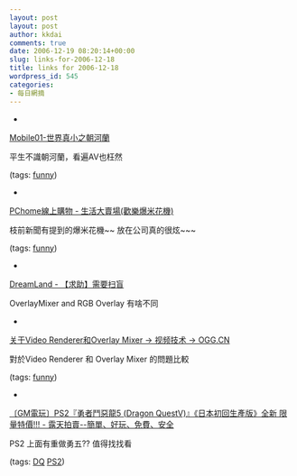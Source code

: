```yaml
---
layout: post
layout: post
author: kkdai
comments: true
date: 2006-12-19 08:20:14+00:00
slug: links-for-2006-12-18
title: links for 2006-12-18
wordpress_id: 545
categories:
- 每日網摘
---
```



	
  * 
		

[Mobile01-世界真小之朝河蘭](http://www.mobile01.com/topicdetail.php?f=37&t=250814)


		

平生不識朝河蘭，看遍AV也枉然


		

(tags: [funny](http://del.icio.us/kkdai/funny))


	

	
  * 
		

[PChome線上購物 - 生活大賣場(歡樂爆米花機)](http://shopping.pchome.com.tw/?mod=item&func=display_show&IT_NO=CAAN16-A06935586)


		

枝前新聞有提到的爆米花機~~ 放在公司真的很炫~~~


		

(tags: [funny](http://del.icio.us/kkdai/funny))


	

	
  * 
		

[DreamLand - 【求助】需要扫盲](https://mirror.dream4ever.org/printthread.php?t=98891)


		

OverlayMixer and RGB Overlay 有啥不同


	

	
  * 
		

[关于Video Renderer和Overlay Mixer → 视频技术 → OGG.CN](http://www.ogg.cn/info/view-info-21.html)


		

對於Video Renderer 和 Overlay Mixer 的問題比較


		

(tags: [funny](http://del.icio.us/kkdai/funny))


	

	
  * 
		

[〔GM電玩〕PS2『勇者鬥惡龍5 (Dragon QuestⅤ)』《日本初回生產版》全新 限量特價!!! - 露天拍賣--簡單、好玩、免費、安全](http://goods.ruten.com.tw/item/show?10061101534649)


		

PS2 上面有重做勇五?? 值得找找看


		

(tags: [DQ](http://del.icio.us/kkdai/DQ) [PS2](http://del.icio.us/kkdai/PS2))


	


